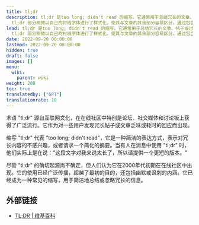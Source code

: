 ```yaml
---
title: tl;dr
description: tl;dr 是too long; didn't read 的缩写。它通常用于总结冗长的文章、帖子或讨论。在我们的维基中，我们将每篇文章的第一段标记为tl;dr，以表明它作为随后内容的简洁摘要。
  tl;dr 部分稍微以自己的衬线字体进行了样式化，使其与文章的其余部分容易区分。通过包含tl;dr 部分，我们为读者提供了主要观点的快速概述，使他们能够抓住关键信息，而无需深入阅读整篇文章。
lead: tl;dr 是too long; didn't read 的缩写。它通常用于总结冗长的文章、帖子或讨论。在我们的维基中，我们将每篇文章的第一段标记为tl;dr，以表明它作为随后内容的简洁摘要。
  tl;dr 部分稍微以自己的衬线字体进行了样式化，使其与文章的其余部分容易区分。通过包含tl;dr 部分，我们为读者提供了主要观点的快速概述，使他们能够抓住关键信息，而无需深入阅读整篇文章。
date: 2022-09-20 00:00:00
lastmod: 2022-09-20 00:00:00
hidden: true
draft: false
images: []
menu:
  wiki:
    parent: wiki
weight: 200
toc: true
translatedby: ["GPT"]
translationrate: 10
---
```


术语 "tl;dr" 源自互联网文化，在在线社区中特别是论坛、社交媒体和讨论板上获得了广泛流行。它作为对一些用户发现冗长帖子或文章乏味或耗时的回应而出现。

缩写 "tl;dr" 代表 "too long; didn't read"，它是一种简洁的表达方式，表示对冗长内容的不感兴趣，或者请求一个简化的摘要。当有人在消息中使用 "tl;dr" 时，他们实际上是在说："这段文字对我来说太长了，所以请提供一个更短的版本。"

尽管 "tl;dr" 的确切起源尚不确定，但人们认为它在2000年代初期在在线社区中出现。它的使用已经广泛传播，超越了最初的目的，还包括幽默或讽刺的内涵。它已经成为一种常见的缩写，用于简洁地总结或忽略冗长的信息。

## 外部链接

- [TL;DR | 维基百科](https://en.wikipedia.org/wiki/TL;DR)
